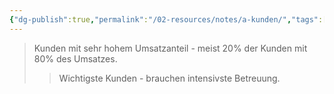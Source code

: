 ```yaml
---
{"dg-publish":true,"permalink":"/02-resources/notes/a-kunden/","tags":["marketing/priorität"],"noteIcon":"","updated":"2025-10-29T12:59:02.123+01:00"}
---
```


>Kunden mit sehr hohem Umsatzanteil - meist 20% der Kunden mit 80% des Umsatzes.
>>Wichtigste Kunden - brauchen intensivste Betreuung.